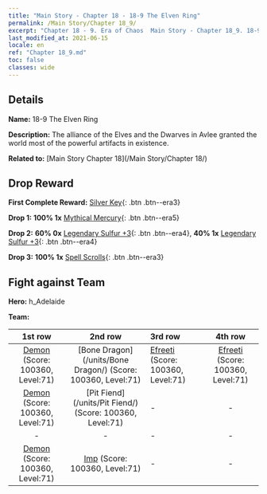 ```yaml
---
title: "Main Story - Chapter 18 - 18-9 The Elven Ring"
permalink: /Main Story/Chapter 18_9/
excerpt: "Chapter 18 - 9. Era of Chaos  Main Story - Chapter 18_9. 18-9 The Elven Ring"
last_modified_at: 2021-06-15
locale: en
ref: "Chapter 18_9.md"
toc: false
classes: wide
---
```


## Details

 **Name:** 18-9 The Elven Ring

 **Description:** The alliance of the Elves and the Dwarves in Avlee granted the world most of the powerful artifacts in existence.

 **Related to:** [Main Story Chapter 18](/Main Story/Chapter 18/)

## Drop Reward

 **First Complete Reward:** [Silver Key](/Items/con_693/){: .btn .btn--era3}

 **Drop 1:** **100% 1x** [Mythical Mercury](/Items/mat_63/){: .btn .btn--era5}

 **Drop 2:** **60% 0x** [Legendary Sulfur +3](/Items/mat_57/){: .btn .btn--era4}, **40% 1x** [Legendary Sulfur +3](/Items/mat_57/){: .btn .btn--era4}

 **Drop 3:** **100% 1x** [Spell Scrolls](/Items/con_694/){: .btn .btn--era3}


## Fight against Team
 **Hero:** h_Adelaide

 **Team:**


  | 1st row | 2nd row | 3rd row | 4th row |
  |:----:|:----:|:----|:----:|
  | [Demon](/units/Demon/) (Score: 100360, Level:71)  | [Bone Dragon](/units/Bone Dragon/) (Score: 100360, Level:71)  | [Efreeti](/units/Efreeti/) (Score: 100360, Level:71)  | [Efreeti](/units/Efreeti/) (Score: 100360, Level:71)  |
  | [Demon](/units/Demon/) (Score: 100360, Level:71)  | [Pit Fiend](/units/Pit Fiend/) (Score: 100360, Level:71)  | - | - |
  | - | - | - | - |
  | [Demon](/units/Demon/) (Score: 100360, Level:71)  | [Imp](/units/Imp/) (Score: 100360, Level:71)  | - | - |



